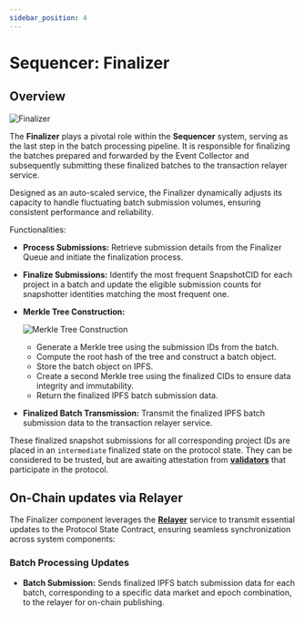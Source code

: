 ```yaml
---
sidebar_position: 4
---
```

# Sequencer: Finalizer

## Overview

![Finalizer](/images/finalizer-architecture.png)

The **Finalizer** plays a pivotal role within the **Sequencer** system, serving as the last step in the batch processing pipeline. It is responsible for finalizing the batches prepared and forwarded by the Event Collector and subsequently submitting these finalized batches to the transaction relayer service.

Designed as an auto-scaled service, the Finalizer dynamically adjusts its capacity to handle fluctuating batch submission volumes, ensuring consistent performance and reliability.

Functionalities:

- **Process Submissions:** Retrieve submission details from the Finalizer Queue and initiate the finalization process.
- **Finalize Submissions:** Identify the most frequent SnapshotCID for each project in a batch and update the eligible submission counts for snapshotter identities matching the most frequent one.
- **Merkle Tree Construction:**

    ![Merkle Tree Construction](/images/merkle-tree.png)
  - Generate a Merkle tree using the submission IDs from the batch.
  - Compute the root hash of the tree and construct a batch object.
  - Store the batch object on IPFS.
  - Create a second Merkle tree using the finalized CIDs to ensure data integrity and immutability.
  - Return the finalized IPFS batch submission data.
- **Finalized Batch Transmission:** Transmit the finalized IPFS batch submission data to the transaction relayer service.

These finalized snapshot submissions for all corresponding project IDs are placed in an `intermediate` finalized state on the protocol state. They can be considered to be trusted, but are awaiting attestation from [**validators**](/docs/Protocol/Protocol_v2/validator.md) that participate in the protocol.

## On-Chain updates via Relayer
The Finalizer component leverages the [**Relayer**](/docs/Protocol/Protocol_v2/relay.md) service to transmit essential updates to the Protocol State Contract, ensuring seamless synchronization across system components:

### Batch Processing Updates
- **Batch Submission:** Sends finalized IPFS batch submission data for each batch, corresponding to a specific data market and epoch combination, to the relayer for on-chain publishing.